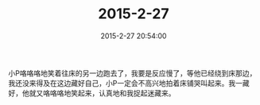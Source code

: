 ﻿---
title: "2015-2-27"
date: 2015-2-27 20:54:00
tags:
categories: 爸爸
---
小P咯咯咯地笑着往床的另一边跑去了，我要是反应慢了，等他已经绕到床那边，我还没来得及在这边藏好自己，小P一定会不高兴地拍着床铺哭叫起来。我一藏好，他就又咯咯咯地笑起来，认真地和我捉起迷藏来。 ​​​​ 